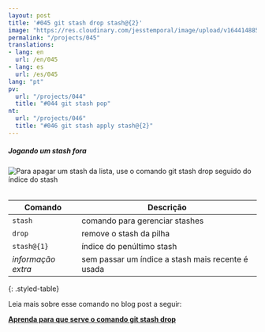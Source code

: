 ```yaml
---
layout: post
title: '#045 git stash drop stash@{2}'
image: "https://res.cloudinary.com/jesstemporal/image/upload/v1644148850/gitfichas/pt/045/thumbnail_izybdw.jpg"
permalink: "/projects/045"
translations:
- lang: en
  url: /en/045
- lang: es
  url: /es/045
lang: "pt"
pv:
  url: "/projects/044"
  title: "#044 git stash pop"
nt:
  url: "/projects/046"
  title: "#046 git stash apply stash@{2}"
---
```

##### Jogando um stash fora

<img alt="Para apagar um stash da lista, use o comando git stash drop seguido do índice do stash" src="https://res.cloudinary.com/jesstemporal/image/upload/v1644148850/gitfichas/pt/045/full_pketo7.jpg"><br><br>

| Comando | Descrição |
|---------|-----------|
| `stash` | comando para gerenciar stashes |
| `drop` | remove o stash da pilha |
| `stash@{1}` | índice do penúltimo stash |
| _informação extra_ | sem passar um índice a stash mais recente é usada |
{: .styled-table}
<br>

Leia mais sobre esse comando no blog post a seguir:

<a href="https://jtemporal.com/para-que-serve-o-git-stash-drop/?utm_source=gitfichas">
  <strong>Aprenda para que serve o comando git stash drop</strong>
</a>
